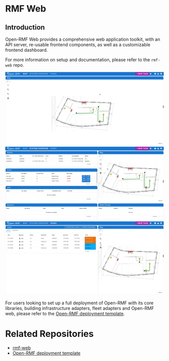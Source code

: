 # RMF Web

## Introduction

Open-RMF Web provides a comprehensive web application toolkit, with an API server, re-usable frontend components, as well as a customizable frontend dashboard.

For more information on setup and documentation, please refer to the `rmf-web` repo.

![rmf dashboard map](images/rmf-web-dashboard-map.png)
![rmf dashboard system overview](images/rmf-web-dashboard-system-overview.png)
![rmf dashboard tasks](images/rmf-web-dashboard-tasks.png)

For users looking to set up a full deployment of Open-RMF with its core libraries, building infrastructure adapters, fleet adapters and Open-RMF web, please refer to the [Open-RMF deployment template](https://github.com/open-rmf/rmf_deployment_template).

# Related Repositories

 - [rmf-web](https://github.com/open-rmf/rmf-web)
 - [Open-RMF deployment template](https://github.com/open-rmf/rmf_deployment_template)
